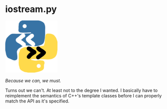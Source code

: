 # iostream.py

<img src="misc/icon.png" width="166px"/>

*Because we can, we must.*

Turns out we can't. At least not to the degree I wanted.
I basically have to reimplement the semantics of C++'s template classes before
I can properly match the API as it's specified.
